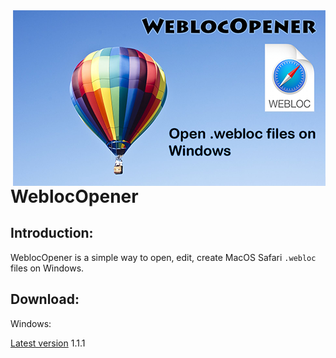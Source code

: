 <img src="WeblocOpenerIntro.png" align="right" />

# WeblocOpener

## Introduction:
WeblocOpener is a simple way to open, edit, create MacOS Safari `.webloc` files on Windows.


## Download:
Windows:

[Latest version](https://github.com/benchdoos/WeblocOpener/releases/tag/1.1.1) 1.1.1
